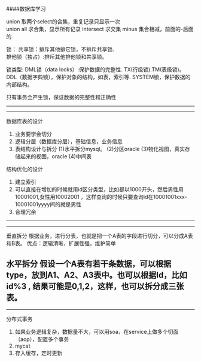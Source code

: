 ####数据库学习
    
union 取两个select的合集，重复记录只显示一次  
union all 求合集，显示所有记录
intersect 求交集
minus 集合相减，前面的-后面的

锁：
共享锁：排斥其他排它锁，不排斥共享锁.    
排他锁（独占）:排斥其他排他锁和共享锁。

锁类型:
DML锁（data locks）:保护数据的完整性.
TX(行级锁).TM(表级锁)。
DDL（数据字典锁），保护对象的结构，如表，索引等.
SYSTEM锁，保护数据的内部结构。

只有事务会产生锁，保证数据的完整性和正确性

---
---
数据库表的设计
1. 业务要学会切分
2. 逻辑分层（数据库分层），基础信息，业务信息
3. 表结构设计与拆分
    (1)水平拆分mysql。
    (2)分区oracle
    (3)物化视图，真实存储起来的视图，oracle
    (4)中间表
    
结构优化的设计
1. 建立索引
2. 可以直接在增加的时候就用id区分类型，比如都以1000开头，然后男性用10001001,女性用10002001
，这样查询的时候只要查询id在10001001xxx-10001001yyyy间的就是男性
3. 合理冗余

---
---
垂直拆分
根据业务，进行分表，也就是把一个A表的字段进行切分，可以分成A表和B表。
优点：逻辑清晰，扩展性强，维护简单

水平拆分
假设一个A表有若干条数据，可以根据type，放到A1、A2、A3表中。也可以根据Id，比如id%3 ,
结果可能是0,1,2，这样，也可以拆分成三张表。
---
---
分布式事务
1. 如果业务逻辑复杂，数据量不大，可以用soa，在service上做多个切面（aop），配置多个事务
2. mycat
3. 存入缓存，定时更新
